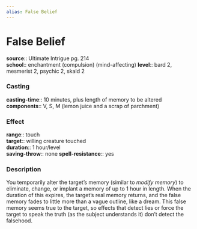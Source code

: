 ```yaml
---
alias: False Belief
---
```


# False Belief 

**source**:: Ultimate Intrigue pg. 214  
**school**:: enchantment (compulsion) (mind-affecting)
**level**:: bard 2, mesmerist 2, psychic 2, skald 2

### Casting 

**casting-time**:: 10 minutes, plus length of memory to be altered  
**components**:: V, S, M (lemon juice and a scrap of parchment)

### Effect 

**range**:: touch  
**target**:: willing creature touched  
**duration**:: 1 hour/level  
**saving-throw**:: none
**spell-resistance**:: yes

### Description 

You temporarily alter the target’s memory (similar to *modify memory*) to eliminate, change, or implant a memory of up to 1 hour in length. When the duration of this expires, the target’s real memory returns, and the false memory fades to little more than a vague outline, like a dream. This false memory seems true to the target, so effects that detect lies or force the target to speak the truth (as the subject understands it) don’t detect the falsehood.
